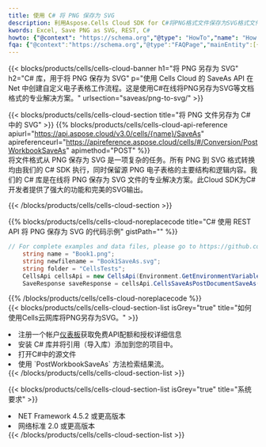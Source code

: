 ```yaml
---
title: 使用 C# 将 PNG 保存为 SVG
description: 利用Aspose.Cells Cloud SDK for C#将PNG格式文件保存为SVG格式文件。
kwords: Excel, Save PNG as SVG, REST, C#
howto: {"@context": "https://schema.org","@type": "HowTo","name": "How to save PNG as SVG using the Cells Cloud Net library.","description": "How to save PNG as SVG using the Cells Cloud Net library.","image": {"@type": "ImageObject"},"url": "/net/saveas/png-to-svg/","step": [{ "@type": "HowToStep","name": "How to save PNG as SVG using the Cells Cloud Net library. step 1", "image": {"@type": "ImageObject",},"url": "/net/saveas/png-to-svg/","text": "Register an account at <a href='https://dashboard.aspose.cloud/'>Dashboard</a> to get free API quota & authorization details",},{ "@type": "HowToStep","name": "How to save PNG as SVG using the Cells Cloud Net library. step 1", "image": {"@type": "ImageObject",},"url": "/net/saveas/png-to-svg/","text": "Install C# library and add the reference (import the library) to your project.",},{ "@type": "HowToStep","name": "How to save PNG as SVG using the Cells Cloud Net library. step 1", "image": {"@type": "ImageObject",},"url": "/net/saveas/png-to-svg/","text": "Open the source file in C#",},{ "@type": "HowToStep","name": "How to save PNG as SVG using the Cells Cloud Net library. step 1", "image": {"@type": "ImageObject",},"url": "/net/saveas/png-to-svg/","text": "Use the `PostWorkbookSaveAs` method to retrieve the resulting stream.",}, ],"supply": {"@type": "HowToSupply","name": "document"},"tool": [{"@type": "HowToTool","name": "Visual Studio, Visual Studio Code, Rider"},{"@type": "HowToTool","name": "Aspose Cells"}],"totalTime": "PT6M"}
fqa: {"@context":"https://schema.org","@type":"FAQPage","mainEntity":[{"@type":"Question","name":"Why save file as other formats file in C# using REST API?","acceptedAnswer":{"@type":"Answer","text":"Documents are encoded in many ways, and some files may be incompatible with the software you use. To open and read such files, just save them as appropriate file formats.<br/><ol><li>Install .NET SDK and add the reference (import the library) to your project.</li><li>Open the source file in C# using REST API.</li><li>Call the PostWorkbookSaveAsRequest() method, passing an output filename with required extension.</li><li>Get the result of save as a separate file.</li></ol>"}},{"@type":"Question","name":"What file formats can I save as with your C# library?","acceptedAnswer":{"@type":"Answer","text":"We support a variety of file formats for conversion using .NET library, including XLSX, Excel, xls , PDF, CSV, HTML, Markdown, XML, PNG, JPG, TIFF, Json, TXT and many more."}},{"@type":"Question","name":"What is the maximum allowed file size for conversion using this .NET library?","acceptedAnswer":{"@type":"Answer","text":"There are no file size limits for format conversions using .NET library."}}]}
---
```

{{< blocks/products/cells/cells-cloud-banner h1="将 PNG 另存为 SVG" h2="C# 库，用于将 PNG 保存为 SVG" p="使用 Cells Cloud 的 SaveAs API 在 Net 中创建自定义电子表格工作流程。这是使用C#在线将PNG另存为SVG等文档格式的专业解决方案。" urlsection="saveas/png-to-svg/" >}}

{{< blocks/products/cells/cells-cloud-section title="将 PNG 文件另存为 C# 中的 SVG" >}}
{{% blocks/products/cells/cells-cloud-api-reference apiurl="https://api.aspose.cloud/v3.0/cells/{name}/SaveAs" apireferenceurl="https://apireference.aspose.cloud/cells/#/Conversion/PostWorkbookSaveAs" apimethod="POST" %}}
<br/>
将文件格式从 PNG 保存为 SVG 是一项复杂的任务。所有 PNG 到 SVG 格式转换均由我们的 C# SDK 执行，同时保留源 PNG 电子表格的主要结构和逻辑内容。我们的 C# 库是在线将 PNG 保存为 SVG 文件的专业解决方案。此Cloud SDK为C#开发者提供了强大的功能和完美的SVG输出。

{{< /blocks/products/cells/cells-cloud-section >}}

{{% blocks/products/cells/cells-cloud-noreplacecode title="C# 使用 REST API 将 PNG 保存为 SVG 的代码示例" gistPath="" %}}
  
```cs
// For complete examples and data files, please go to https://github.com/aspose-cells-cloud/aspose-cells-cloud-dotnet/
    string name = "Book1.png";
    string newfilename = "Book1SaveAs.svg";
    string folder = "CellsTests";
    CellsApi cellsApi = new CellsApi(Environment.GetEnvironmentVariable("ProductClientId"), Environment.GetEnvironmentVariable("ProductClientSecret"));
    SaveResponse saveResponse = cellsApi.CellsSaveAsPostDocumentSaveAs(name, null, newfilename, null,null,folder);
```
  
{{% /blocks/products/cells/cells-cloud-noreplacecode %}}
<br/>
{{< blocks/products/cells/cells-cloud-section-list isGrey="true" title="如何使用Cells云网库将PNG另存为SVG。" >}}
<li>注册一个帐户<a href="https://dashboard.aspose.cloud/">仪表板</a>获取免费API配额和授权详细信息</li>
<li>安装 C# 库并将引用（导入库）添加到您的项目中。</li>
<li>打开C#中的源文件</li>
<li>使用 `PostWorkbookSaveAs` 方法检索结果流。</li>
{{< /blocks/products/cells/cells-cloud-section-list >}}

{{< blocks/products/cells/cells-cloud-section-list isGrey="true" title="系统要求" >}}
<li>NET Framework 4.5.2 或更高版本</li>
<li>网络标准 2.0 或更高版本</li>
{{< /blocks/products/cells/cells-cloud-section-list >}}
